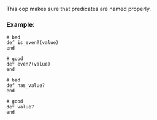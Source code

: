 This cop makes sure that predicates are named properly.

### Example:
    # bad
    def is_even?(value)
    end

    # good
    def even?(value)
    end

    # bad
    def has_value?
    end

    # good
    def value?
    end